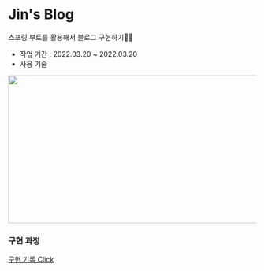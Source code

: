 # Jin's Blog
스프링 부트를 활용해서 블로그 구현하기👩‍💻

+ 작업 기간 : 2022.03.20 ~ 2022.03.20
+ 사용 기술
<img src="https://user-images.githubusercontent.com/93765888/160234674-07996926-c359-483d-96c5-80f579669551.png" width="650" height="300">

### 구현 과정
[구현 기록 Click](https://coding-day.tistory.com/category/SpringBoot/%EB%B8%94%EB%A1%9C%EA%B7%B8%EB%A7%8C%EB%93%A4%EA%B8%B0PJ)
